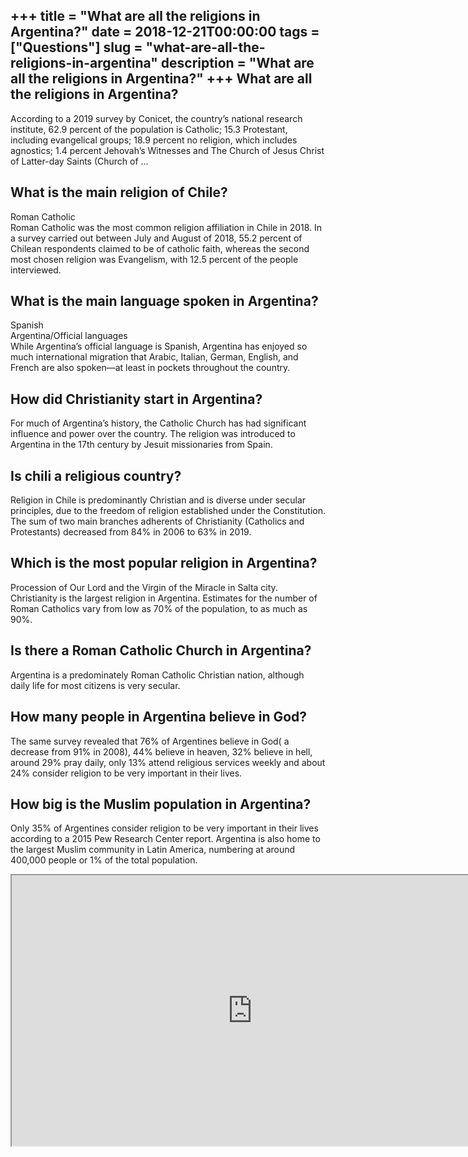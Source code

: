 +++
title = "What are all the religions in Argentina?"
date = 2018-12-21T00:00:00
tags = ["Questions"]
slug = "what-are-all-the-religions-in-argentina"
description = "What are all the religions in Argentina?"
+++
What are all the religions in Argentina?
----------------------------------------

According to a 2019 survey by Conicet, the country’s national research institute, 62.9 percent of the population is Catholic; 15.3 Protestant, including evangelical groups; 18.9 percent no religion, which includes agnostics; 1.4 percent Jehovah’s Witnesses and The Church of Jesus Christ of Latter-day Saints (Church of …

What is the main religion of Chile?
-----------------------------------

Roman Catholic  
Roman Catholic was the most common religion affiliation in Chile in 2018. In a survey carried out between July and August of 2018, 55.2 percent of Chilean respondents claimed to be of catholic faith, whereas the second most chosen religion was Evangelism, with 12.5 percent of the people interviewed.

What is the main language spoken in Argentina?
----------------------------------------------

Spanish  
Argentina/Official languages  
While Argentina’s official language is Spanish, Argentina has enjoyed so much international migration that Arabic, Italian, German, English, and French are also spoken—at least in pockets throughout the country.

How did Christianity start in Argentina?
----------------------------------------

For much of Argentina’s history, the Catholic Church has had significant influence and power over the country. The religion was introduced to Argentina in the 17th century by Jesuit missionaries from Spain.

Is chili a religious country?
-----------------------------

Religion in Chile is predominantly Christian and is diverse under secular principles, due to the freedom of religion established under the Constitution. The sum of two main branches adherents of Christianity (Catholics and Protestants) decreased from 84% in 2006 to 63% in 2019.

Which is the most popular religion in Argentina?
------------------------------------------------

Procession of Our Lord and the Virgin of the Miracle in Salta city. Christianity is the largest religion in Argentina. Estimates for the number of Roman Catholics vary from low as 70% of the population, to as much as 90%.

Is there a Roman Catholic Church in Argentina?
----------------------------------------------

Argentina is a predominately Roman Catholic Christian nation, although daily life for most citizens is very secular.

How many people in Argentina believe in God?
--------------------------------------------

The same survey revealed that 76% of Argentines believe in God( a decrease from 91% in 2008), 44% believe in heaven, 32% believe in hell, around 29% pray daily, only 13% attend religious services weekly and about 24% consider religion to be very important in their lives.

How big is the Muslim population in Argentina?
----------------------------------------------

Only 35% of Argentines consider religion to be very important in their lives according to a 2015 Pew Research Center report. Argentina is also home to the largest Muslim community in Latin America, numbering at around 400,000 people or 1% of the total population.

<iframe allow="accelerometer; autoplay; clipboard-write; encrypted-media; gyroscope; picture-in-picture" allowfullscreen="" class="__youtube_prefs__  epyt-is-override  no-lazyload" data-no-lazy="1" data-origheight="433" data-origwidth="770" data-skipgform_ajax_framebjll="" height="433" id="_ytid_80752" loading="lazy" src="https://www.youtube.com/embed/FFPRi4V5_HQ?enablejsapi=1&autoplay=0&cc_load_policy=0&cc_lang_pref=&iv_load_policy=1&loop=0&modestbranding=0&rel=1&fs=1&playsinline=0&autohide=2&theme=dark&color=red&controls=1&" title="YouTube player" width="770"></iframe>